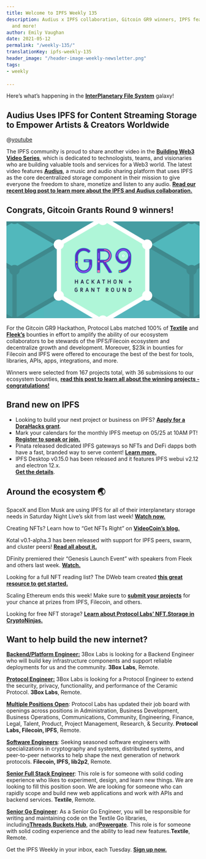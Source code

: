 ```yaml
---
title: Welcome to IPFS Weekly 135
description: Audius x IPFS collaboration, Gitcoin GR9 winners, IPFS featured on SNL,
  and more!
author: Emily Vaughan
date: 2021-05-12
permalink: "/weekly-135/"
translationKey: ipfs-weekly-135
header_image: "/header-image-weekly-newsletter.png"
tags:
- weekly

---
```

Here’s what’s happening in the [**InterPlanetary File System**](https://ipfs.io/) galaxy!

## Audius Uses IPFS for Content Streaming Storage to Empower Artists & Creators Worldwide

@[youtube](c50licHTOik)

The IPFS community is proud to share another video in the [**Building Web3 Video Series**](https://buildingweb3.com/), which is dedicated to technologists, teams, and visionaries who are building valuable tools and services for a Web3 world. The latest video features [**Audius**](https://audius.org/), a music and audio sharing platform that uses IPFS as the core decentralized storage component in their mission to give everyone the freedom to share, monetize and listen to any audio. [**Read our recent blog post to learn more about the IPFS and Audius collaboration.**](https://blog.ipfs.io/2021-05-05-audius-uses-ipfs-web3-video/)

## Congrats, Gitcoin Grants Round 9 winners!

![](../assets/gitcoin-gr9-recap.png)

For the Gitcoin GR9 Hackathon, Protocol Labs matched 100% of [**Textile**](https://blog.textile.io/funding-the-community/) and [**Fleek’s**](https://blog.fleek.co/posts/gitcoin-gr9-hackathon-fleek-winners) bounties in effort to amplify the ability of our ecosystem collaborators to be stewards of the IPFS/Filecoin ecosystem and decentralize growth and development. Moreover, $23k in bounties for Filecoin and IPFS were offered to encourage the best of the best for tools, libraries, APIs, apps, integrations, and more.

Winners were selected from 167 projects total, with 36 submissions to our ecosystem bounties, [**read this post to learn all about the winning projects - congratulations!**](https://blog.ipfs.io/2021-05-10-gitcoin-gr9-recap/)

## Brand new on IPFS

* Looking to build your next project or business on IPFS? [**Apply for a DoraHacks grant**](https://hackerlink.io/en/Grant/Filecoin/Round/1/buidl).
* Mark your calendars for the monthly IPFS meetup on 05/25 at 10AM PT! [**Register to speak or join.**](https://www.meetup.com/San-Francisco-IPFS/events/276123403/)
* Pinata released dedicated IPFS gateways so NFTs and DeFi dapps both have a fast, branded way to serve content! [**Learn more.**](https://medium.com/pinata/announcing-dedicated-ipfs-gateways-60f599949ce)
* IPFS Desktop v0.15.0 has been released and it features IPFS webui v2.12 and electron 12.x.   
  [**Get the details**](https://github.com/ipfs/ipfs-desktop/releases/tag/v0.15.0).

## Around the ecosystem 🌏

SpaceX and Elon Musk are using IPFS for all of their interplanetary storage needs in Saturday Night Live’s skit from last week! [**Watch now.**](https://youtu.be/FuaDWyCnJxs)

Creating NFTs? Learn how to “Get NFTs Right” on [**VideoCoin’s blog.**](https://medium.com/videocoin/how-to-get-nfts-right-architecture-and-roadmap-part-1-fcc7bd589391)

Kotal v0.1-alpha.3 has been released with support for IPFS peers, swarm, and cluster peers! [**Read all about it.**](https://t.co/2zGjtbKHuk?amp=1)

DFinity premiered their “Genesis Launch Event” with speakers from Fleek and others last week. [**Watch.**](https://www.youtube.com/watch?v=xiupEw4MfxY&t=2s)

Looking for a full NFT reading list? The DWeb team created [**this great resource to get started.**](https://docs.google.com/document/d/1425Y5mVr1Ky_FnpjKx5fMPyjipOEppeOJTdncFvrSuo/edit)

Scaling Ethereum ends this week! Make sure to [**submit your projects**](https://scaling.ethglobal.co/) for your chance at prizes from IPFS, Filecoin, and others.

Looking for free NFT storage? [**Learn about Protocol Labs’ NFT.Storage in CryptoNinjas.**](https://www.cryptoninjas.net/2021/04/29/built-on-filecoin-and-ipfs-nft-storage-offers-free-protection-for-nft-asset-data/)

## Want to help build the new internet?

[**Backend/Platform Engineer:**](https://jobs.lever.co/3box) 3Box Labs is looking for a Backend Engineer who will build key infrastructure components and support reliable deployments for us and the community. **3Box Labs**, Remote.

[**Protocol Engineer:**](https://jobs.lever.co/3box) 3Box Labs is looking for a Protocol Engineer to extend the security, privacy, functionality, and performance of the Ceramic Protocol. **3Box Labs**, Remote.

[**Multiple Positions Open**](https://jobs.lever.co/protocol): Protocol Labs has updated their job board with openings across positions in Administration, Business Development, Business Operations, Communications, Community, Engineering, Finance, Legal, Talent, Product, Project Management, Research, & Security. **Protocol Labs, Filecoin, IPFS**, Remote.

[**Software Engineers**](https://jobs.lever.co/protocol): Seeking seasoned software engineers with specializations in cryptography and systems, distributed systems, and peer-to-peer networks to help shape the next generation of network protocols. **Filecoin, IPFS, lib2p2**, Remote.

[**Senior Full Stack Engineer**](https://textile.breezy.hr/p/d59ca1308346-senior-full-stack-engineer): This role is for someone with solid coding experience who likes to experiment, design, and learn new things. We are looking to fill this position soon. We are looking for someone who can rapidly scope and build new web applications and work with APIs and backend services. **Textile**, Remote.

[**Senior Go Engineer**](https://textile.breezy.hr/p/421d4f71a227-senior-go-engineer): As a Senior Go Engineer, you will be responsible for writing and maintaining code on the Textile Go libraries, including[**Threads**](https://github.com/textileio/go-threads),[**Buckets**](https://github.com/textileio/go-buckets),[**Hub**](https://github.com/textileio/textile), and[**Powergate**](https://github.com/textileio/powergate). This role is for someone with solid coding experience and the ability to lead new features.**Textile**, Remote.

Get the IPFS Weekly in your inbox, each Tuesday. [**Sign up now.**](https://ipfs.us4.list-manage.com/subscribe?u=25473244c7d18b897f5a1ff6b&id=cad54b2230)